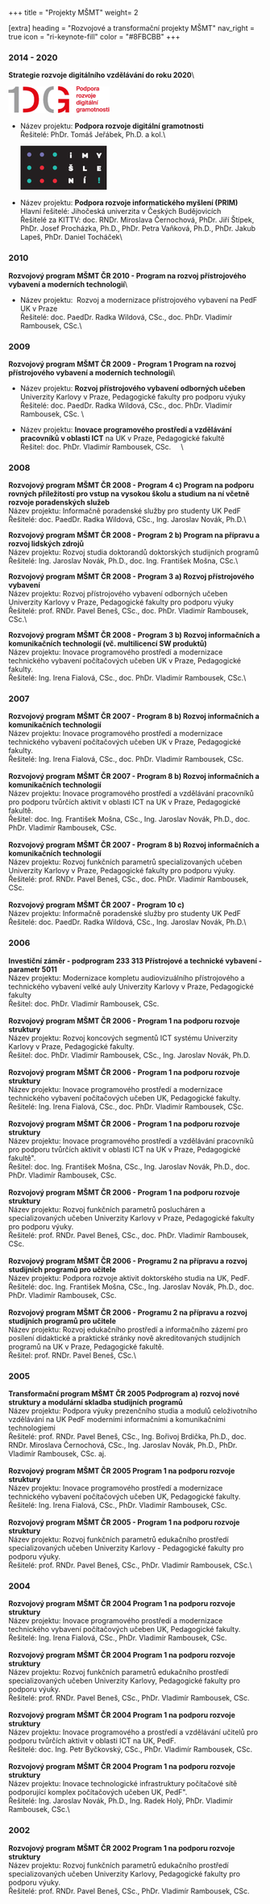 +++
title = "Projekty MŠMT" 
weight= 2

[extra]
heading = "Rozvojové a transformační projekty MŠMT"
nav_right = true
icon = "ri-keynote-fill"
color = "#8FBCBB"
+++

### 2014 - 2020

**Strategie rozvoje digitálního vzdělávání do roku 2020**\

  [![Digigram logo](DG_a_cmyk25.png)](https://digigram.cz/)

- Název projektu: **Podpora rozvoje digitální gramotnosti**\
  Řešitelé: PhDr. Tomáš Jeřábek, Ph.D. a kol.\

  [![PRIM logo](prim-logo.png)](https://imysleni.cz/)

- Název projektu: **Podpora rozvoje informatického myšlení (PRIM)**\
  Hlavní řešitelé: Jihočeská univerzita v Českých Budějovicích\
  Řešitelé za KITTV: doc. RNDr. Miroslava Černochová, PhDr. Jiří Štípek,
  PhDr. Josef Procházka, Ph.D., PhDr. Petra Vaňková, Ph.D., PhDr. Jakub
  Lapeš, PhDr. Daniel Tocháček\

### 2010
**Rozvojový program MŠMT ČR 2010 - Program na rozvoj přístrojového vybavení a moderních technologií**\
- Název projektu:  Rozvoj a modernizace přístrojového vybavení na PedF UK v Praze\
  Řešitelé: doc. PaedDr. Radka Wildová, CSc., doc. PhDr. Vladimír Rambousek, CSc.\

### 2009

**Rozvojový program MŠMT ČR 2009 - Program 1 Program na rozvoj přístrojového vybavení a moderních technologií**\
- Název projektu: **Rozvoj přístrojového vybavení odborných učeben** Univerzity Karlovy v Praze, Pedagogické fakulty pro podporu výuky\
  Řešitelé: doc. PaedDr. Radka Wildová, CSc., doc. PhDr. Vladimír Rambousek, CSc. \

- Název projektu: **Inovace programového prostředí a vzdělávání pracovníků v oblasti ICT** na UK v Praze, Pedagogické fakultě\
  Řešitel: doc. PhDr. Vladimír Rambousek, CSc.     \

### 2008

**Rozvojový program MŠMT ČR 2008 - Program 4 c) Program na podporu rovných příležitostí pro vstup na vysokou školu a studium na ní včetně rozvoje poradenských služeb**\
Název projektu: Informačně poradenské služby pro studenty UK PedF\
Řešitelé: doc. PaedDr. Radka Wildová, CSc., Ing. Jaroslav Novák, Ph.D.\

**Rozvojový program MŠMT ČR 2008 - Program 2 b) Program na přípravu a rozvoj lidských zdrojů**\
Název projektu: Rozvoj studia doktorandů doktorských studijních programů\
Řešitelé: Ing. Jaroslav Novák, Ph.D., doc. Ing. František Mošna, CSc.\

**Rozvojový program MŠMT ČR 2008 - Program 3 a) Rozvoj přístrojového vybavení**\
Název projektu: Rozvoj přístrojového vybavení odborných učeben Univerzity Karlovy v Praze, Pedagogické fakulty pro podporu výuky\
Řešitelé: prof. RNDr. Pavel Beneš, CSc., doc. PhDr. Vladimír Rambousek, CSc.\

**Rozvojový program MŠMT ČR 2008 - Program 3 b) Rozvoj informačních a
komunikačních technologií (vč. multilicencí SW produktů)**\
Název projektu: Inovace programového prostředí a modernizace technického
vybavení počítačových učeben UK v Praze, Pedagogické fakulty.\
Řešitelé: Ing. Irena Fialová, CSc., doc. PhDr. Vladimír Rambousek, CSc.\

### 2007

**Rozvojový program MŠMT ČR 2007 - Program 8 b) Rozvoj informačních a
komunikačních technologií**\
Název projektu: Inovace programového prostředí a modernizace technického
vybavení počítačových učeben UK v Praze, Pedagogické fakulty.\
Řešitelé: Ing. Irena Fialová, CSc., doc. PhDr. Vladimír Rambousek, CSc.\
\
**Rozvojový program MŠMT ČR 2007 - Program 8 b) Rozvoj informačních a
komunikačních technologií**\
Název projektu: Inovace programového prostředí a vzdělávání pracovníků
pro podporu tvůrčích aktivit v oblasti ICT na UK v Praze, Pedagogické
fakultě.\
Řešitel: doc. Ing. František Mošna, CSc., Ing. Jaroslav Novák, Ph.D.,
doc. PhDr. Vladimír Rambousek, CSc.\
 \
**Rozvojový program MŠMT ČR 2007 - Program 8 b) Rozvoj informačních a
komunikačních technologií**\
Název projektu: Rozvoj funkčních parametrů specializovaných učeben
Univerzity Karlovy v Praze, Pedagogické fakulty pro podporu výuky.\
Řešitelé: prof. RNDr. Pavel Beneš, CSc., doc. PhDr. Vladimír Rambousek,
CSc.\
 \
**Rozvojový program MŠMT ČR 2007 - Program 10 c)**\
Název projektu: Informačně poradenské služby pro studenty UK PedF\
Řešitelé: doc. PaedDr. Radka Wildová, CSc., Ing. Jaroslav Novák, Ph.D.\

### 2006

**Investiční záměr - podprogram 233 313 Přístrojové a technické vybavení - parametr 5011**\
Název projektu: Modernizace kompletu audiovizuálního přístrojového a
technického vybavení velké auly Univerzity Karlovy v Praze, Pedagogické
fakulty\
Řešitel: doc. PhDr. Vladimír Rambousek, CSc.\
\
**Rozvojový program MŠMT ČR 2006 - Program 1 na podporu rozvoje
struktury**\
Název projektu: Rozvoj koncových segmentů ICT systému Univerzity Karlovy
v Praze, Pedagogické fakulty.\
Řešitel: doc. PhDr. Vladimír Rambousek, CSc., Ing. Jaroslav Novák,
Ph.D.\
\
**Rozvojový program MŠMT ČR 2006 - Program 1 na podporu rozvoje
struktury**\
Název projektu: Inovace programového prostředí a modernizace technického
vybavení počítačových učeben UK, Pedagogické fakulty.\
Řešitelé: Ing. Irena Fialová, CSc., doc. PhDr. Vladimír Rambousek, CSc.\
\
**Rozvojový program MŠMT ČR 2006 - Program 1 na podporu rozvoje
struktury**\
Název projektu: Inovace programového prostředí a vzdělávání pracovníků
pro podporu tvůrčích aktivit v oblasti ICT na UK v Praze, Pedagogické
fakultě".\
Řešitel: doc. Ing. František Mošna, CSc., Ing. Jaroslav Novák, Ph.D.,
doc. PhDr. Vladimír Rambousek, CSc.\
\
**Rozvojový program MŠMT ČR 2006 - Program 1 na podporu rozvoje
struktury**\
Název projektu: Rozvoj funkčních parametrů poslucháren a
specializovaných učeben Univerzity Karlovy v Praze, Pedagogické fakulty
pro podporu výuky.\
Řešitelé: prof. RNDr. Pavel Beneš, CSc., doc. PhDr. Vladimír Rambousek,
CSc.\
\
**Rozvojový program MŠMT ČR 2006 - Programu 2 na přípravu a rozvoj
studijních programů pro učitele**\
Název projektu: Podpora rozvoje aktivit doktorského studia na UK, PedF.\
Řešitelé: doc. Ing. František Mošna, CSc., Ing. Jaroslav Novák, Ph.D.,
doc. PhDr. Vladimír Rambousek, CSc.\
\
**Rozvojový program MŠMT ČR 2006 - Programu 2 na přípravu a rozvoj
studijních programů pro učitele**\
Název projektu: Rozvoj edukačního prostředí a informačního zázemí pro
posílení didaktické a praktické stránky nově akreditovaných studijních
programů na UK v Praze, Pedagogické fakultě.\
Řešitel: prof. RNDr. Pavel Beneš, CSc.\

### 2005

**Transformační program MŠMT ČR 2005 Podprogram a) rozvoj nové struktury
a modulární skladba studijních programů**\
Název projektu: Podpora výuky prezenčního studia a modulů celoživotního
vzdělávání na UK PedF moderními informačními a komunikačními
technologiemi\
Řešitelé: prof. RNDr. Pavel Beneš, CSc., Ing. Bořivoj Brdička, Ph.D.,
doc. RNDr. Miroslava Černochová, CSc., Ing. Jaroslav Novák, Ph.D., PhDr.
Vladimír Rambousek, CSc. aj.\
\
**Rozvojový program MŠMT ČR 2005 Program 1 na podporu rozvoje
struktury**\
Název projektu: Inovace programového prostředí a modernizace technického
vybavení počítačových učeben UK, Pedagogické fakulty.\
Řešitelé: Ing. Irena Fialová, CSc., PhDr. Vladimír Rambousek, CSc.\
\
**Rozvojový program MŠMT ČR 2005 - Program 1 na podporu rozvoje
struktury**\
Název projektu: Rozvoj funkčních parametrů edukačního prostředí
specializovaných učeben Univerzity Karlovy - Pedagogické fakulty pro
podporu výuky.\
Řešitelé: prof. RNDr. Pavel Beneš, CSc., PhDr. Vladimír Rambousek, CSc.\

### 2004

**Rozvojový program MŠMT ČR 2004 Program 1 na podporu rozvoje
struktury**\
Název projektu: Inovace programového prostředí a modernizace technického
vybavení počítačových učeben UK, Pedagogické fakulty.\
Řešitelé: Ing. Irena Fialová, CSc., PhDr. Vladimír Rambousek, CSc.\
\
**Rozvojový program MŠMT ČR 2004 Program 1 na podporu rozvoje
struktury**\
Název projektu: Rozvoj funkčních parametrů edukačního prostředí
specializovaných učeben Univerzity Karlovy, Pedagogické fakulty pro
podporu výuky.\
Řešitelé: prof. RNDr. Pavel Beneš, CSc., PhDr. Vladimír Rambousek, CSc.\
\
**Rozvojový program MŠMT ČR 2004 Program 1 na podporu rozvoje
struktury**\
Název projektu: Inovace programového a prostředí a vzdělávání učitelů
pro podporu tvůrčích aktivit v oblasti ICT na UK, PedF.\
Řešitelé: doc. Ing. Petr Byčkovský, CSc., PhDr. Vladimír Rambousek,
CSc.\
\
**Rozvojový program MŠMT ČR 2004 Program 1 na podporu rozvoje
struktury**\
Název projektu: Inovace technologické infrastruktury počítačové sítě
podporující komplex počítačových učeben UK, PedF".\
Řešitelé: Ing. Jaroslav Novák, Ph.D., Ing. Radek Holý, PhDr. Vladimír
Rambousek, CSc.\

### 2002

**Rozvojový program MŠMT ČR 2002 Program 1 na podporu rozvoje
struktury**\
Název projektu: Rozvoj funkčních parametrů edukačního prostředí
specializovaných učeben Univerzity Karlovy, Pedagogické fakulty pro
podporu výuky.\
Řešitelé: prof. RNDr. Pavel Beneš, CSc., PhDr. Vladimír Rambousek, CSc.